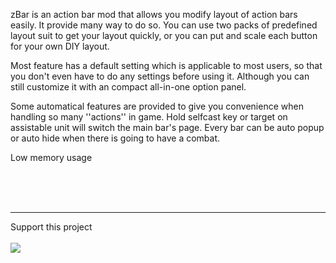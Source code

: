 zBar is an action bar mod that allows you modify layout of action bars easily. It provide many way to do so. You can use two packs of predefined layout suit to get your layout quickly, or you can put and scale each button for your own DIY layout.

Most feature has a default setting which is applicable to most users, so that you don't even have to do any settings before using it. Although you can still customize it with an compact all-in-one option panel.

Some automatical features are provided to give you convenience when handling so many ''actions'' in game. Hold selfcast key or target on assistable unit will switch the main bar's page. Every bar can be auto popup or auto hide when there is going to have a combat.

Low memory usage

<br><br><br>

<hr />

Support this project<br>
<br>
<a href='https://www.paypal.com/cgi-bin/webscr?cmd=_s-xclick&hosted_button_id=2352460'><img src='https://www.paypal.com/en_US/i/btn/btn_donate_SM.gif' /></a>
